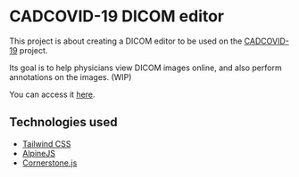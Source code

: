 # CADCOVID-19 DICOM editor

This project is about creating a DICOM editor to be used on the [CADCOVID-19](https://cadcovid19.surge.sh/) project.

Its goal is to help physicians view DICOM images online, and also perform annotations on the images. (WIP)

You can access it [here](https://lucasheriques.github.io/cadcovid19-dicom-editor/).

## Technologies used

- [Tailwind CSS](https://tailwindcss.com/)
- [AlpineJS](https://github.com/alpinejs/alpine)
- [Cornerstone.js](https://cornerstonejs.org/)
